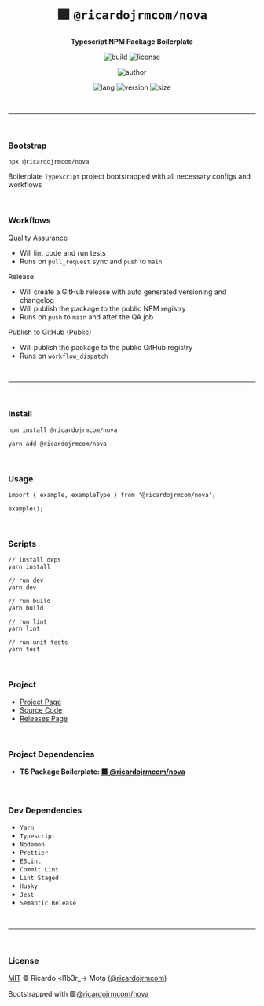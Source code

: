 <div align="center">

# 🟪 `@ricardojrmcom/nova`

<b>Typescript NPM Package Boilerplate</b>

![build](https://img.shields.io/github/workflow/status/ricardojrmcom/nova/Continuous%20Integration?style=for-the-badge)
![license](https://img.shields.io/github/license/ricardojrmcom/nova?style=for-the-badge)

![author](<https://img.shields.io/badge/Author-Ricardo%20%3Cl1b3r__--%3E%20Mota%20(%40ricardojrmcom.)-orange?style=for-the-badge>)

![lang](https://img.shields.io/github/languages/top/ricardojrmcom/nova?style=for-the-badge)
![version](https://img.shields.io/npm/v/@ricardojrmcom/nova?style=for-the-badge)
![size](https://img.shields.io/bundlephobia/min/@ricardojrmcom/nova?style=for-the-badge)

</div>

<br />

---

<br />

### <b>Bootstrap</b>

```tsx
npx @ricardojrmcom/nova
```

Boilerplate `TypeScript` project bootstrapped with all necessary configs and workflows

<br />

### <b>Workflows</b>

Quality Assurance

- Will lint code and run tests
- Runs on `pull_request` sync and `push` to `main`

Release

- Will create a GitHub release with auto generated versioning and changelog
- Will publish the package to the public NPM registry
- Runs on `push` to `main` and after the QA job

Publish to GitHub (Public)

- Will publish the package to the public GitHub registry
- Runs on `workflow_dispatch`

<br />

---

<br />

### <b>Install</b>

```tsx
npm install @ricardojrmcom/nova

yarn add @ricardojrmcom/nova
```

<br />

### <b>Usage</b>

```tsx
import { example, exampleType } from '@ricardojrmcom/nova';

example();
```

<br />

### <b>Scripts</b>

```tsx
// install deps
yarn install

// run dev
yarn dev

// run build
yarn build

// run lint
yarn lint

// run unit tests
yarn test
```

<br />

### <b>Project</b>

- [Project Page](https://l1b3r.notion.site/nova-564cb6e6b3c54345934a5cb1a59ebb0f)
- [Source Code](https://github.com/ricardojrmcom/nova)
- [Releases Page](https://github.com/ricardojrmcom/nova/releases)

<br />

### <b>Project Dependencies</b>

- <b>TS Package Boilerplate: [🟪 @ricardojrmcom/nova](https://github.com/ricardojrmcom/nova)</b>

<br />

### <b>Dev Dependencies</b>

- `Yarn`
- `Typescript`
- `Nodemon`
- `Prettier`
- `ESLint`
- `Commit Lint`
- `Lint Staged`
- `Husky`
- `Jest`
- `Semantic Release`

<br />

---

<br />

### <b>License</b>

[MIT](https://github.com/ricardojrmcom/nova/blob/main/LICENSE) © Ricardo <l1b3r\_-> Mota ([@ricardojrmcom](https://github.com/ricardojrmcom))

Bootstrapped with 🟪[@ricardojrmcom/nova](https://github.com/ricardojrmcom/nova)

<br />
